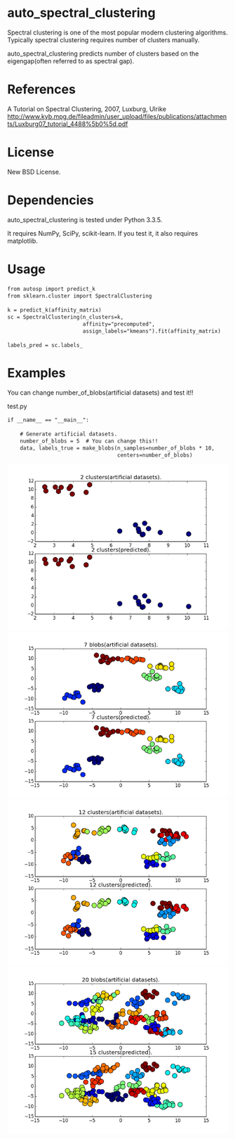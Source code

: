 auto_spectral_clustering
==========
Spectral clustering is one of the most popular modern clustering algorithms.
  Typically spectral clustering requires number of clusters manually.

auto_spectral_clustering predicts number of clusters based on the eigengap(often referred to as spectral gap).

References
==========
  A Tutorial on Spectral Clustering, 2007, Luxburg, Ulrike
  <http://www.kyb.mpg.de/fileadmin/user_upload/files/publications/attachments/Luxburg07_tutorial_4488%5b0%5d.pdf>

License
==========
New BSD License.

Dependencies
==========
auto_spectral_clustering is tested under Python 3.3.5.

It requires NumPy, SciPy, scikit-learn.
If you test it, it also requires matplotlib.

Usage
==========
    from autosp import predict_k
    from sklearn.cluster import SpectralClustering

    k = predict_k(affinity_matrix)
    sc = SpectralClustering(n_clusters=k,
                            affinity="precomputed",
                            assign_labels="kmeans").fit(affinity_matrix)

    labels_pred = sc.labels_

Examples
==========
You can change number_of_blobs(artificial datasets) and test it!!

test.py
    
    if __name__ == "__main__":

        # Generate artificial datasets.
        number_of_blobs = 5  # You can change this!!
        data, labels_true = make_blobs(n_samples=number_of_blobs * 10,
                                       centers=number_of_blobs)

![Alt text](/fig/2.png)
![Alt text](/fig/7.png)
![Alt text](/fig/12.png)
![Alt text](/fig/20.png)